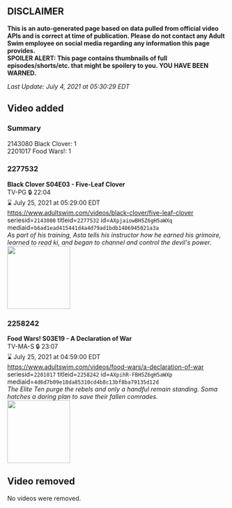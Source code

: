 ## DISCLAIMER
**This is an auto-generated page based on data pulled from official video APIs and is correct at time of publication. Please do not contact any Adult Swim employee on social media regarding any information this page provides.**  
**SPOILER ALERT: This page contains thumbnails of full episodes/shorts/etc. that might be spoilery to you. YOU HAVE BEEN WARNED.**  

_Last Update: July 4, 2021 at 05:30:29 EDT_
## Video added
### Summary
2143080 Black Clover: 1  
2201017 Food Wars!: 1  
### 2277532
**Black Clover S04E03 - Five-Leaf Clover**  
TV-PG 🔒 22:04  
⌛ July 25, 2021 at 05:29:00 EDT  
https://www.adultswim.com/videos/black-clover/five-leaf-clover  
seriesid=`2143080` titleid=`2277532` id=`AXpjaiowBH5Z6gH5aWXq` mediaid=`b6ad1ead415441d4a4d79ad1bdb1486945021a3a`  
_As part of his training, Asta tells his instructor how he earned his grimoire, learned to read ki, and began to channel and control the devil's power._  
<a href="https://media.cdn.adultswim.com/uploads/20210701/thumbnails/2_21711452121-BlackClover_157_FiveLeafClover.png"><img src="https://media.cdn.adultswim.com/uploads/20210701/thumbnails/2_21711452121-BlackClover_157_FiveLeafClover.png" height="144px" /></a>
### 2258242
**Food Wars! S03E19 - A Declaration of War**  
TV-MA-S 🔒 23:07  
⌛ July 25, 2021 at 04:59:00 EDT  
https://www.adultswim.com/videos/food-wars/a-declaration-of-war  
seriesid=`2201017` titleid=`2258242` id=`AXpihR-FBH5Z6gH5aWXp` mediaid=`4d6d7b09e18da85310cd4b8c13bf8ba79135d12d`  
_The Elite Ten purge the rebels and only a handful remain standing. Soma hatches a daring plan to save their fallen comrades._  
<a href="https://media.cdn.adultswim.com/uploads/20210701/thumbnails/2_21711451207-FoodWars_056_ADeclarationOfWar.png"><img src="https://media.cdn.adultswim.com/uploads/20210701/thumbnails/2_21711451207-FoodWars_056_ADeclarationOfWar.png" height="144px" /></a>
## Video removed
No videos were removed.  
